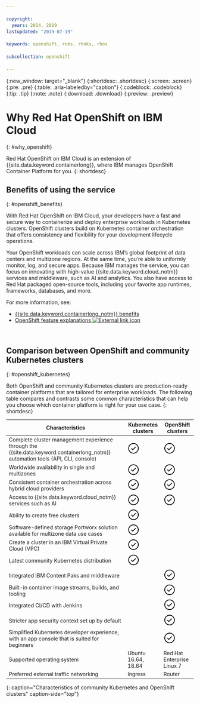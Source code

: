 ```yaml
---

copyright:
  years: 2014, 2019
lastupdated: "2019-07-19"

keywords: openshift, roks, rhoks, rhos

subcollection: openshift

---
```


{:new_window: target="_blank"}
{:shortdesc: .shortdesc}
{:screen: .screen}
{:pre: .pre}
{:table: .aria-labeledby="caption"}
{:codeblock: .codeblock}
{:tip: .tip}
{:note: .note}
{:download: .download}
{:preview: .preview}

# Why Red Hat OpenShift on IBM Cloud
{: #why_openshift}

Red Hat OpenShift on IBM Cloud is an extension of {{site.data.keyword.containerlong}}, where IBM manages OpenShift Container Platform for you.
{: shortdesc}

## Benefits of using the service
{: #openshift_benefits}

With Red Hat OpenShift on IBM Cloud, your developers have a fast and secure way to containerize and deploy enterprise workloads in Kubernetes clusters. OpenShift clusters build on Kubernetes container orchestration that offers consistency and flexibility for your development lifecycle operations.

Your OpenShift  workloads can scale across IBM’s global footprint of data centers and multizone regions. At the same time, you’re able to uniformly monitor, log, and secure apps. Because IBM manages the service, you can focus on innovating with high-value {{site.data.keyword.cloud_notm}} services and middleware, such as AI and analytics. You also have access to Red Hat packaged open-source tools, including your favorite app runtimes, frameworks, databases, and more.

For more information, see:
* [{{site.data.keyword.containerlong_notm}} benefits](/docs/containers?topic=containers-cs_ov#benefits)
* [OpenShift feature explanations ![External link icon](../icons/launch-glyph.svg "External link icon")](https://docs.openshift.com/container-platform/3.11/welcome/oce_about.html#feature-explanations)

<br />


## Comparison between OpenShift and community Kubernetes clusters
{: #openshift_kubernetes}

Both OpenShift and community Kubernetes clusters are production-ready container platforms that are tailored for enterprise workloads. The following table compares and contrasts some common characteristics that can help you choose which container platform is right for your use case.
{: shortdesc}

|Characteristics|Kubernetes clusters|OpenShift clusters|
|---------------|-------------|-----------------|
|Complete cluster management experience through the {{site.data.keyword.containerlong_notm}} automation tools (API, CLI, console)|<img src="images/confirm.svg" width="32" alt="Feature available" style="width:32px;" />|<img src="images/confirm.svg" width="32" alt="Feature available" style="width:32px;" />|
|Worldwide availability in single and multizones|<img src="images/confirm.svg" width="32" alt="Feature available" style="width:32px;" />|<img src="images/confirm.svg" width="32" alt="Feature available" style="width:32px;" />|
|Consistent container orchestration across hybrid cloud providers|<img src="images/confirm.svg" width="32" alt="Feature available" style="width:32px;" />|<img src="images/confirm.svg" width="32" alt="Feature available" style="width:32px;" />|
|Access to {{site.data.keyword.cloud_notm}} services such as AI|<img src="images/confirm.svg" width="32" alt="Feature available" style="width:32px;" />|<img src="images/confirm.svg" width="32" alt="Feature available" style="width:32px;" />|
|Ability to create free clusters|<img src="images/confirm.svg" width="32" alt="Feature available" style="width:32px;" />| |
|Software-defined storage Portworx solution available for multizone data use cases|<img src="images/confirm.svg" width="32" alt="Feature available" style="width:32px;" />| |
|Create a cluster in an IBM Virtual Private Cloud (VPC)|<img src="images/confirm.svg" width="32" alt="Feature available" style="width:32px;" />| |
|Latest community Kubernetes distribution|<img src="images/confirm.svg" width="32" alt="Feature available" style="width:32px;" />| |
|Integrated IBM Content Paks and middleware| |<img src="images/confirm.svg" width="32" alt="Feature available" style="width:32px;" />|
|Built-in container image streams, builds, and tooling| |<img src="images/confirm.svg" width="32" alt="Feature available" style="width:32px;" />|
|Integrated CI/CD with Jenkins| |<img src="images/confirm.svg" width="32" alt="Feature available" style="width:32px;" />|
|Stricter app security context set up by default| |<img src="images/confirm.svg" width="32" alt="Feature available" style="width:32px;" />|
|Simplified Kubernetes developer experience, with an app console that is suited for beginners| |<img src="images/confirm.svg" width="32" alt="Feature available" style="width:32px;" />|
|Supported operating system| Ubuntu 16.64, 18.64 |Red Hat Enterprise Linux 7|
|Preferred external traffic networking| Ingress | Router |
{: caption="Characteristics of community Kubernetes and OpenShift clusters" caption-side="top"}
